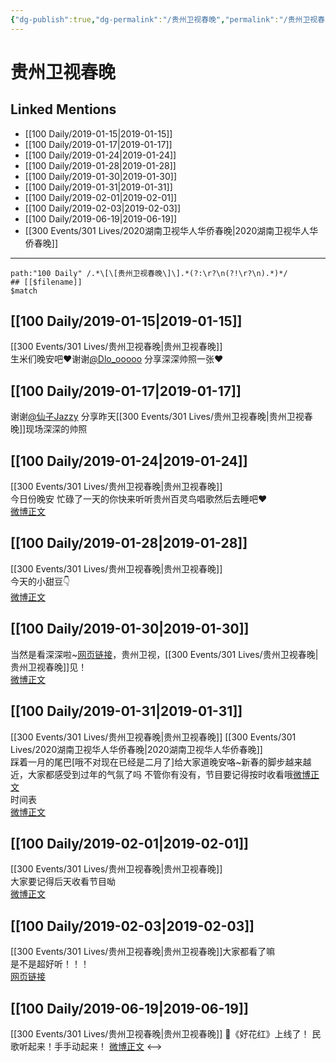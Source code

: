 ```yaml
---
{"dg-publish":true,"dg-permalink":"/贵州卫视春晚","permalink":"/贵州卫视春晚/","created":"2022-12-22T13:41:59.000+08:00","updated":"2023-04-10T16:32:06.534+08:00"}
---
```


# 贵州卫视春晚

## Linked Mentions
- [[100 Daily/2019-01-15\|2019-01-15]]
- [[100 Daily/2019-01-17\|2019-01-17]]
- [[100 Daily/2019-01-24\|2019-01-24]]
- [[100 Daily/2019-01-28\|2019-01-28]]
- [[100 Daily/2019-01-30\|2019-01-30]]
- [[100 Daily/2019-01-31\|2019-01-31]]
- [[100 Daily/2019-02-01\|2019-02-01]]
- [[100 Daily/2019-02-03\|2019-02-03]]
- [[100 Daily/2019-06-19\|2019-06-19]]
- [[300 Events/301 Lives/2020湖南卫视华人华侨春晚\|2020湖南卫视华人华侨春晚]]


---

```expander
path:"100 Daily" /.*\[\[贵州卫视春晚\]\].*(?:\r?\n(?!\r?\n).*)*/
## [[$filename]]
$match
```
## [[100 Daily/2019-01-15\|2019-01-15]]
[[300 Events/301 Lives/贵州卫视春晚\|贵州卫视春晚]]  
生米们晚安吧❤️谢谢[@Dlo_ooooo](https://weibo.com/n/Dlo_ooooo) 分享深深帅照一张❤️  
[](https://weibo.com/detail/4328865696756422)

## [[100 Daily/2019-01-17\|2019-01-17]]
谢谢[@仙子Jazzy](https://weibo.com/n/%E4%BB%99%E5%AD%90Jazzy) 分享昨天[[300 Events/301 Lives/贵州卫视春晚\|贵州卫视春晚]]现场深深的帅照

## [[100 Daily/2019-01-24\|2019-01-24]]
[[300 Events/301 Lives/贵州卫视春晚\|贵州卫视春晚]]  
今日份晚安 忙碌了一天的你快来听听贵州百灵鸟唱歌然后去睡吧❤️  
[微博正文](https://weibo.com/detail/4331969036498170)
## [[100 Daily/2019-01-28\|2019-01-28]]
[[300 Events/301 Lives/贵州卫视春晚\|贵州卫视春晚]]  
今天的小甜豆👇  
[微博正文](https://weibo.com/detail/4333409360570842)

## [[100 Daily/2019-01-30\|2019-01-30]]
当然是看深深啦~[网页链接](https://t.cn/EtWRiSz)，贵州卫视，[[300 Events/301 Lives/贵州卫视春晚\|贵州卫视春晚]]见！  
[微博正文](https://m.weibo.cn/6466290670/4334228881219537)
## [[100 Daily/2019-01-31\|2019-01-31]]
[[300 Events/301 Lives/贵州卫视春晚\|贵州卫视春晚]] [[300 Events/301 Lives/2020湖南卫视华人华侨春晚\|2020湖南卫视华人华侨春晚]]  
踩着一月的尾巴[哦不对现在已经是二月了]给大家道晚安咯~新春的脚步越来越近，大家都感受到过年的气氛了吗 不管你有没有，节目要记得按时收看哦[微博正文](https://weibo.com/detail/4334557472444317)  
时间表  
[微博正文](https://weibo.com/detail/4334314088945371)

## [[100 Daily/2019-02-01\|2019-02-01]]
[[300 Events/301 Lives/贵州卫视春晚\|贵州卫视春晚]]  
大家要记得后天收看节目呦  
[微博正文](https://weibo.com/detail/4334314088945371)

## [[100 Daily/2019-02-03\|2019-02-03]]
[[300 Events/301 Lives/贵州卫视春晚\|贵州卫视春晚]]大家都看了嘛  
是不是超好听！！！  
[网页链接](https://weibo.cn/sinaurl?u=https%3A%2F%2Ffx.weico.net%2Fshare%2F56362028.html%3Fweibo_id%3D4335753800672872)

## [[100 Daily/2019-06-19\|2019-06-19]]
[[300 Events/301 Lives/贵州卫视春晚\|贵州卫视春晚]]
🌸《好花红》上线了！
民歌听起来！手手动起来！
[微博正文](https://m.weibo.cn/6466290670/4384961610110301)
<-->